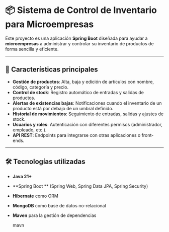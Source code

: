 # 📦 Sistema de Control de Inventario para Microempresas

Este proyecto es una aplicación **Spring Boot** diseñada para ayudar a **microempresas** a administrar y controlar su inventario de productos de forma sencilla y eficiente.

---

## 🚀 Características principales
- **Gestión de productos**: Alta, baja y edición de artículos con nombre, código, categoría y precio.
- **Control de stock**: Registro automático de entradas y salidas de productos.
- **Alertas de existencias bajas**: Notificaciones cuando el inventario de un producto está por debajo de un umbral definido.
- **Historial de movimientos**: Seguimiento de entradas, salidas y ajustes de stock.
- **Usuarios y roles**: Autenticación con diferentes permisos (administrador, empleado, etc.).
- **API REST**: Endpoints para integrarse con otras aplicaciones o front-ends.

---

## 🛠️ Tecnologías utilizadas
- **Java 21+**
- **Spring Boot ** (Spring Web, Spring Data JPA, Spring Security)
- **Hibernate** como ORM
- **MongoDB** como base de datos no-relacional
- **Maven** para la gestión de dependencias

  mavn


